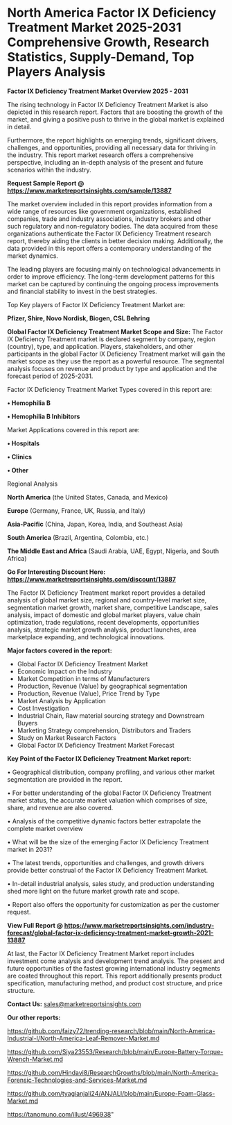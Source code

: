# North America Factor IX Deficiency Treatment Market 2025-2031 Comprehensive Growth, Research Statistics, Supply-Demand,  Top Players Analysis

<Strong> Factor IX Deficiency Treatment Market Overview 2025 - 2031</strong>

The rising technology in Factor IX Deficiency Treatment Market is also depicted in this research report. Factors that are boosting the growth of the market, and giving a positive push to thrive in the global market is explained in detail.

Furthermore, the report highlights on emerging trends, significant drivers, challenges, and opportunities, providing all necessary data for thriving in the industry. This report market research offers a comprehensive perspective, including an in-depth analysis of the present and future scenarios within the industry.

<strong>Request Sample Report @ <a href=https://www.marketreportsinsights.com/sample/13887>https://www.marketreportsinsights.com/sample/13887</a></strong>

The market overview included in this report provides information from a wide range of resources like government organizations, established companies, trade and industry associations, industry brokers and other such regulatory and non-regulatory bodies. The data acquired from these organizations authenticate the Factor IX Deficiency Treatment research report, thereby aiding the clients in better decision making. Additionally, the data provided in this report offers a contemporary understanding of the market dynamics.

The leading players are focusing mainly on technological advancements in order to improve efficiency. The long-term development patterns for this market can be captured by continuing the ongoing process improvements and financial stability to invest in the best strategies.

Top Key players of Factor IX Deficiency Treatment Market are:

<strong>Pfizer, Shire, Novo Nordisk, Biogen, CSL Behring</strong>

<strong><b>Global Factor IX Deficiency Treatment Market Scope and Size:</b></strong>
The Factor IX Deficiency Treatment market is declared segment by company, region (country), type, and application. Players, stakeholders, and other participants in the global Factor IX Deficiency Treatment market will gain the market scope as they use the report as a powerful resource. The segmental analysis focuses on revenue and product by type and application and the forecast period of 2025-2031.

Factor IX Deficiency Treatment Market Types covered in this report are:

<strong>• Hemophilia B

• Hemophilia B Inhibitors</strong>

Market Applications covered in this report are:

<strong>• Hospitals

• Clinics

• Other</strong> 

Regional Analysis

<strong>North America</strong> (the United States, Canada, and Mexico)

<strong>Europe</strong> (Germany, France, UK, Russia, and Italy)

<strong>Asia-Pacific</strong> (China, Japan, Korea, India, and Southeast Asia)

<strong>South America</strong> (Brazil, Argentina, Colombia, etc.)

<strong>The Middle East and Africa</strong> (Saudi Arabia, UAE, Egypt, Nigeria, and South Africa)

<strong>Go For Interesting Discount Here: <a href=https://www.marketreportsinsights.com/discount/13887>https://www.marketreportsinsights.com/discount/13887</a></strong>

The Factor IX Deficiency Treatment market report provides a detailed analysis of global market size, regional and country-level market size, segmentation market growth, market share, competitive Landscape, sales analysis, impact of domestic and global market players, value chain optimization, trade regulations, recent developments, opportunities analysis, strategic market growth analysis, product launches, area marketplace expanding, and technological innovations.

<strong><b>Major factors covered in the report:</b></strong>
<ul>
  <li>Global Factor IX Deficiency Treatment Market </li>
  <li>Economic Impact on the Industry</li>
  <li>Market Competition in terms of Manufacturers</li>
  <li>Production, Revenue (Value) by geographical segmentation</li>
  <li>Production, Revenue (Value), Price Trend by Type</li>
  <li>Market Analysis by Application</li>
  <li>Cost Investigation</li>
  <li>Industrial Chain, Raw material sourcing strategy and Downstream Buyers</li>
  <li>Marketing Strategy comprehension, Distributors and Traders</li>
  <li>Study on Market Research Factors</li>
  <li>Global Factor IX Deficiency Treatment Market Forecast</li>
</ul>

<strong><b>Key Point of the Factor IX Deficiency Treatment Market report:</b></strong>

• Geographical distribution, company profiling, and various other market segmentation are provided in the report.

• For better understanding of the global Factor IX Deficiency Treatment market status, the accurate market valuation which comprises of size, share, and revenue are also covered.

• Analysis of the competitive dynamic factors better extrapolate the complete market overview

• What will be the size of the emerging Factor IX Deficiency Treatment market in 2031?

• The latest trends, opportunities and challenges, and growth drivers provide better construal of the Factor IX Deficiency Treatment Market.

• In-detail industrial analysis, sales study, and production understanding shed more light on the future market growth rate and scope.

• Report also offers the opportunity for customization as per the customer request.

<strong><b>View Full Report @ <a href=https://www.marketreportsinsights.com/industry-forecast/global-factor-ix-deficiency-treatment-market-growth-2021-13887>https://www.marketreportsinsights.com/industry-forecast/global-factor-ix-deficiency-treatment-market-growth-2021-13887</a></b></strong>


At last, the Factor IX Deficiency Treatment Market report includes investment come analysis and development trend analysis. The present and future opportunities of the fastest growing international industry segments are coated throughout this report. This report additionally presents product specification, manufacturing method, and product cost structure, and price structure.

<strong>Contact Us:</strong>
sales@marketreportsinsights.com

<strong>Our other reports:</strong>

<a href=https://github.com/faizy72/trending-research/blob/main/North-America-Industrial-I/North-America-Leaf-Remover-Market.md>https://github.com/faizy72/trending-research/blob/main/North-America-Industrial-I/North-America-Leaf-Remover-Market.md</a>

<a href=https://github.com/Siya23553/Research/blob/main/Europe-Battery-Torque-Wrench-Market.md>https://github.com/Siya23553/Research/blob/main/Europe-Battery-Torque-Wrench-Market.md</a>

<a href=https://github.com/Hindavi8/ResearchGrowths/blob/main/North-America-Forensic-Technologies-and-Services-Market.md>https://github.com/Hindavi8/ResearchGrowths/blob/main/North-America-Forensic-Technologies-and-Services-Market.md</a>

<a href=https://github.com/tyagianjali24/ANJALI/blob/main/Europe-Foam-Glass-Market.md>https://github.com/tyagianjali24/ANJALI/blob/main/Europe-Foam-Glass-Market.md</a>

<a href=https://tanomuno.com/illust/496938>https://tanomuno.com/illust/496938</a>"
